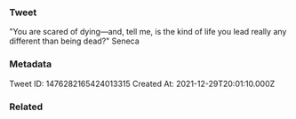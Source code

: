 ### Tweet
"You are scared of dying—and, tell me, is the kind of life you lead really any different than being dead?" Seneca

### Metadata
Tweet ID: 1476282165424013315
Created At: 2021-12-29T20:01:10.000Z

### Related

